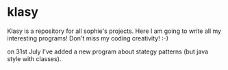 # klasy
Klasy is a repository for all sophie's projects.
Here I am going to write all my interesting programs!
Don't miss my coding creativity! :-)

on 31st July I've added a new program about stategy patterns (but java style with classes). 


